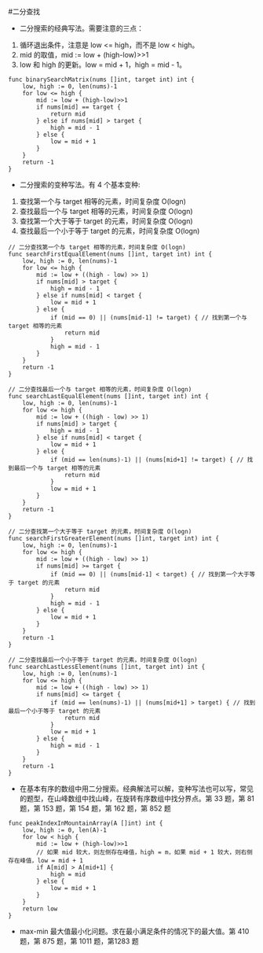 #二分查找
- 二分搜索的经典写法。需要注意的三点：
1. 循环退出条件，注意是 low <= high，而不是 low < high。
2. mid 的取值，mid := low + (high-low)>>1
3. low 和 high 的更新。low = mid + 1，high = mid - 1。
```
func binarySearchMatrix(nums []int, target int) int {
    low, high := 0, len(nums)-1
    for low <= high {
        mid := low + (high-low)>>1
        if nums[mid] == target {
            return mid
        } else if nums[mid] > target {
            high = mid - 1
        } else {
            low = mid + 1
        }
    }
    return -1
}
 ```
- 二分搜索的变种写法。有 4 个基本变种:
1. 查找第一个与 target 相等的元素，时间复杂度 O(logn)
2. 查找最后一个与 target 相等的元素，时间复杂度 O(logn)
3. 查找第一个大于等于 target 的元素，时间复杂度 O(logn)
4. 查找最后一个小于等于 target 的元素，时间复杂度 O(logn)
```
// 二分查找第一个与 target 相等的元素，时间复杂度 O(logn)
func searchFirstEqualElement(nums []int, target int) int {
    low, high := 0, len(nums)-1
    for low <= high {
        mid := low + ((high - low) >> 1)
        if nums[mid] > target {
            high = mid - 1
        } else if nums[mid] < target {
            low = mid + 1
        } else {
            if (mid == 0) || (nums[mid-1] != target) { // 找到第一个与 target 相等的元素
                return mid
            }
            high = mid - 1
        }
    }
    return -1
}

// 二分查找最后一个与 target 相等的元素，时间复杂度 O(logn)
func searchLastEqualElement(nums []int, target int) int {
    low, high := 0, len(nums)-1
    for low <= high {
        mid := low + ((high - low) >> 1)
        if nums[mid] > target {
            high = mid - 1
        } else if nums[mid] < target {
            low = mid + 1
        } else {
            if (mid == len(nums)-1) || (nums[mid+1] != target) { // 找到最后一个与 target 相等的元素
                return mid
            }
            low = mid + 1
        }
    }
    return -1
}

// 二分查找第一个大于等于 target 的元素，时间复杂度 O(logn)
func searchFirstGreaterElement(nums []int, target int) int {
    low, high := 0, len(nums)-1
    for low <= high {
        mid := low + ((high - low) >> 1)
        if nums[mid] >= target {
            if (mid == 0) || (nums[mid-1] < target) { // 找到第一个大于等于 target 的元素
                return mid
            }
            high = mid - 1
        } else {
            low = mid + 1
        }
    }
    return -1
}

// 二分查找最后一个小于等于 target 的元素，时间复杂度 O(logn)
func searchLastLessElement(nums []int, target int) int {
    low, high := 0, len(nums)-1
    for low <= high {
        mid := low + ((high - low) >> 1)
        if nums[mid] <= target {
            if (mid == len(nums)-1) || (nums[mid+1] > target) { // 找到最后一个小于等于 target 的元素
                return mid
            }
            low = mid + 1
        } else {
            high = mid - 1
        }
    }
    return -1
}
```
- 在基本有序的数组中用二分搜索。经典解法可以解，变种写法也可以写，常见的题型，在山峰数组中找山峰，在旋转有序数组中找分界点。第 33 题，第 81 题，第 153 题，第 154 题，第 162 题，第 852 题
```
func peakIndexInMountainArray(A []int) int {
    low, high := 0, len(A)-1
    for low < high {
        mid := low + (high-low)>>1
        // 如果 mid 较大，则左侧存在峰值，high = m，如果 mid + 1 较大，则右侧存在峰值，low = mid + 1
        if A[mid] > A[mid+1] {
            high = mid
        } else {
            low = mid + 1
        }
    }
    return low
}
```
- max-min 最大值最小化问题。求在最小满足条件的情况下的最大值。第 410 题，第 875 题，第 1011 题，第1283 题
